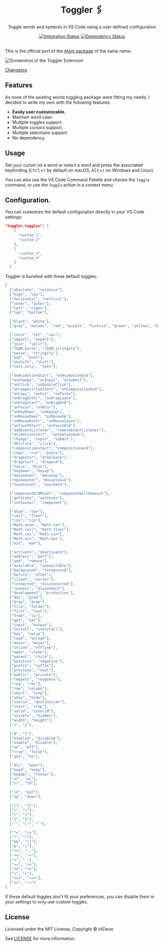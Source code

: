 <div align="center">
  <h1>Toggler 🖇️</h1>
  <p>Toggle words and symbols in VS Code using a user defined configuration</p>
</div>

<div align="center">
  <a href="https://github.com/HiDeoo/toggler-vscode/actions?query=workflow%3Aintegration"><img alt="Integration Status" src="https://github.com/HiDeoo/toggler-vscode/workflows/integration/badge.svg"></a>
  <a href="https://david-dm.org/HiDeoo/toggler-vscode"><img alt="Dependency Status" src="https://david-dm.org/HiDeoo/toggler-vscode.svg"></a>
  <br /><br />
</div>

This is the official port of the [Atom package](https://atom.io/packages/toggler) of the same name.

![Screenshot of the Toggler Extension](https://i.imgur.com/8ffMj84.gif)

[Changelog](https://github.com/HiDeoo/toggler-vscode/blob/master/CHANGELOG.md)

## Features

As none of the existing words toggling package were fitting my needs, I decided to write my own with the following features:

- **Easily user customizable.**
- Maintain word case.
- Multiple toggles support.
- Multiple cursors support.
- Multiple selections support.
- No dependency.

## Usage

Set your cursor on a word or select a word and press the associated keybinding (<kbd>Ctrl</kbd>+<kbd>r</kbd> by default on macOS, <kbd>Alt</kbd>+<kbd>r</kbd> on Windows and Linux).

You can also use the VS Code Command Palette and choose the `Toggle` command, or use the `Toggle` action in a context menu.

## Configuration.

You can customize the default configuration directly in your VS Code settings:

```json
"toggler.toggles": [
    [
      "custom_1",
      "custom_2"
    ],
    [
      "custom_3",
      "custom_4"
    ]
  ]
```

Toggler is bundled with these default toggles:

```json
[
  ["absolute", "relative"],
  ["high", "low"],
  ["horizontal", "vertical"],
  ["inner", "outer"],
  ["left", "right"],
  ["top", "bottom"],

  ["black", "white"],
  ["gray", "maroon", "red", "purple", "fuchsia", "green", "yellow", "blue", "aqua"],

  ["const", "let", "var"],
  ["import", "export"],
  ["join", "split"],
  ["JSON.parse", "JSON.stringify"],
  ["parse", "stringify"],
  ["pop", "push"],
  ["unshift", "shift"],
  ["test.only", "test"],

  ["onAnimationStart", "onAnimationEnd"],
  ["onChange", "onInput", "onSubmit"],
  ["onClick", "onDoubleClick"],
  ["onCompositionStart", "onCompositionEnd"],
  ["onCopy", "onCut", "onPaste"],
  ["onDragEnter", "onDragLeave"],
  ["onDragStart", "onDragEnd"],
  ["onFocus", "onBlur"],
  ["onKeyDown", "onKeyUp"],
  ["onMouseDown", "onMouseUp"],
  ["onMouseEnter", "onMouseLeave"],
  ["onTouchStart", "onTouchEnd"],
  ["addEventListener", "removeEventListener"],
  ["animationstart", "animationend"],
  ["change", "input", "submit"],
  ["dblclick", "click"],
  ["compositionstart", "compositionend"],
  ["copy", "cut", "paste"],
  ["dragenter", "dragleave"],
  ["dragstart", "dragend"],
  ["focus", "blur"],
  ["keydown", "keyup"],
  ["mousedown", "mouseup"],
  ["mouseenter", "mouseleave"],
  ["touchstart", "touchend"],

  ["componentDidMount", "componentWillUnmount"],
  ["getState", "setState"],
  ["container", "component"],

  ["atan", "tan"],
  ["ceil", "floor"],
  ["cos", "sin"],
  ["Math.atan", "Math.tan"],
  ["Math.ceil", "Math.floor"],
  ["Math.cos", "Math.sin"],
  ["Math.min", "Math.max"],
  ["min", "max"],

  ["activate", "deactivate"],
  ["address", "port"],
  ["add", "remove"],
  ["available", "unavailable"],
  ["background", "foreground"],
  ["before", "after"],
  ["client", "server"],
  ["connected", "disconnected"],
  ["connect", "disconnect"],
  ["development", "production"],
  ["dev", "prod"],
  ["drag", "drop"],
  ["file", "folder"],
  ["first", "last"],
  ["from", "to"],
  ["get", "set"],
  ["input", "output"],
  ["install", "uninstall"],
  ["key", "value"],
  ["load", "unload"],
  ["minor", "major"],
  ["online", "offline"],
  ["open", "close"],
  ["parent", "child"],
  ["positive", "negative"],
  ["prefix", "suffix"],
  ["previous", "next"],
  ["public", "private"],
  ["request", "response"],
  ["req", "res"],
  ["row", "column"],
  ["short", "long"],
  ["show", "hide"],
  ["source", "destination"],
  ["start", "stop"],
  ["valid", "invalid"],
  ["visible", "hidden"],
  ["width", "height"],
  ["x", "y"],

  ["0", "1"],
  ["enabled", "disabled"],
  ["enable", "disable"],
  ["on", "off"],
  ["true", "false"],
  ["yes", "no"],

  ["div", "span"],
  ["head", "body"],
  ["header", "footer"],
  ["ol", "ul"],
  ["tr", "td"],

  ["in", "out"],
  ["up", "down"],

  ["[]", "{}"],
  ["(", ")"],
  ["[", "]"],
  ["{", "}"],
  ["'", "\"", "`"],

  ["*=", "/="],
  ["*", "/"],
  ["&&", "||"],
  ["&", "|"],
  ["++", "--"],
  ["+=", "-="],
  ["+", "-"],
  ["<<", ">>"],
  ["<=", ">="],
  ["<", ">"],
  ["===", "!=="],
  ["==", "!="]
]
```

If these default toggles don't fit your preferences, you can disable them in your settings to only use custom toggles.

## License

Licensed under the MIT License, Copyright © HiDeoo.

See [LICENSE](https://github.com/HiDeoo/toggler-vscode/blob/master/LICENSE) for more information.
